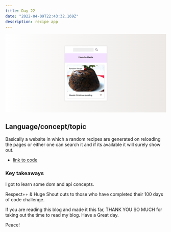 ```yaml
---
title: Day 22
date: "2022-04-09T22:43:32.169Z"
description: recipe app
---
```



![coding](./output.png)

## Language/concept/topic

Basically a website in which a random recipes are generated on reloading the pages or either one can search it and if its available it will surely show out.

- [link to code](https://github.com/jay-2000/jsMiniProjects/tree/main/recipe-app)


### Key takeaways

I got to learn some dom and api concepts.




Respect++ & Huge Shout outs to those who have completed their 100 days of code challenge.

If you are reading this blog and made it this far, THANK YOU SO MUCH for taking out the time to read my blog. Have a Great day.

Peace!